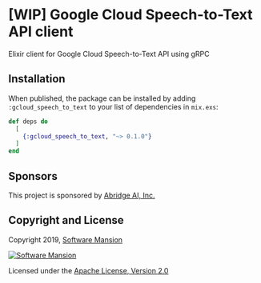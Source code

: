 # [WIP] Google Cloud Speech-to-Text API client

Elixir client for Google Cloud Speech-to-Text API using gRPC

## Installation

When published, the package can be installed by adding `:gcloud_speech_to_text` to your list of dependencies in `mix.exs`:

```elixir
def deps do
  [
    {:gcloud_speech_to_text, "~> 0.1.0"}
  ]
end
```

## Sponsors

This project is sponsored by [Abridge AI, Inc.](https://abridge.com)

## Copyright and License

Copyright 2019, [Software Mansion](https://swmansion.com/?utm_source=git&utm_medium=readme&utm_campaign=elixir-gcloud-speech-to-text)

[![Software Mansion](https://membraneframework.github.io/static/logo/swm_logo_readme.png)](https://swmansion.com/?utm_source=git&utm_medium=readme&utm_campaign=elixir-gcloud-speech-to-text-gcp-speech)

Licensed under the [Apache License, Version 2.0](LICENSE)
